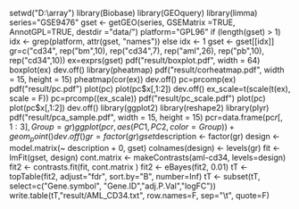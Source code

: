setwd("D:\\array")
library(Biobase)
library(GEOquery)
library(limma)
series="GSE9476"
gset <- getGEO(series, GSEMatrix =TRUE, AnnotGPL=TRUE, destdir ="data/")
platform="GPL96"
if (length(gset) > 1) idx <- grep(platform, attr(gset, "names")) else idx <- 1
gset <- gset[[idx]]
gr=c("cd34", rep("bm",10), rep("cd34",7), rep("aml",26), rep("pb",10), rep("cd34",10))
ex=exprs(gset)
pdf("result/boxplot.pdf", width = 64)
boxplot(ex)
dev.off()
library(pheatmap)
pdf("result/corheatmap.pdf", width = 15, height = 15)
pheatmap(cor(ex))
dev.off()
pc=prcomp(ex)
pdf("result/pc.pdf")
plot(pc)
plot(pc$x[,1:2])
dev.off()
ex_scale=t(scale(t(ex), scale = F))
pc=prcomp((ex_scale))
pdf("result/pc_scale.pdf")
plot(pc)
plot(pc$x[,1:2])
dev.off()
library(ggplot2)
library(reshape2)
library(plyr)
pdf("result/pca_sample.pdf", width = 15, height = 15)
pcr=data.frame(pc$r[,1:3],Group=gr)
ggplot(pcr, aes(PC1,PC2,color=Group)) + geom_point()
dev.off()
gr=factor(gr)
gset$description <- factor(gr)
design <- model.matrix(~ description + 0, gset)
colnames(design) <- levels(gr)
fit <- lmFit(gset, design)
cont.matrix <- makeContrasts(aml-cd34, levels=design)
fit2 <- contrasts.fit(fit, cont.matrix )
fit2 <- eBayes(fit2, 0.01)
tT <- topTable(fit2, adjust="fdr", sort.by="B", number=Inf)
tT <- subset(tT, select=c("Gene.symbol", "Gene.ID","adj.P.Val","logFC"))
write.table(tT,"result/AML_CD34.txt", row.names=F, sep="\t", quote=F)

